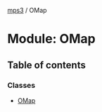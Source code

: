 [mps3](../API.md) / OMap

# Module: OMap

## Table of contents

### Classes

- [OMap](../classes/OMap.OMap.md)
